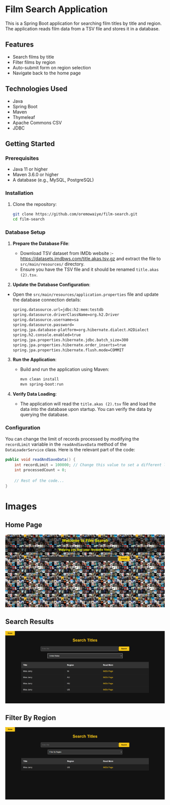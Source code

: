 # Film Search Application

This is a Spring Boot application for searching film titles by title and region. The application reads film data from a TSV file and stores it in a database.

## Features

- Search films by title
- Filter films by region
- Auto-submit form on region selection
- Navigate back to the home page

## Technologies Used

- Java
- Spring Boot
- Maven
- Thymeleaf
- Apache Commons CSV
- JDBC

## Getting Started

### Prerequisites

- Java 11 or higher
- Maven 3.6.0 or higher
- A database (e.g., MySQL, PostgreSQL)

### Installation

1. Clone the repository:
   ```sh
   git clone https://github.com/oremowaiye/film-search.git
   cd film-search


### Database Setup

1. **Prepare the Database File**:
    - Download TSV dataset from IMDb website :- https://datasets.imdbws.com/title.akas.tsv.gz and extract the file to `src/main/resources/` directory.
    - Ensure you have the TSV file and it should be renamed `title.akas (2).tsv`.

2. **Update the Database Configuration**:
-
   Open the `src/main/resources/application.properties` file and update the database connection details:
     ```
    spring.datasource.url=jdbc:h2:mem:testdb
    spring.datasource.driverClassName=org.h2.Driver
    spring.datasource.username=sa
    spring.datasource.password=
    spring.jpa.database-platform=org.hibernate.dialect.H2Dialect
    spring.h2.console.enabled=true
    spring.jpa.properties.hibernate.jdbc.batch_size=300
    spring.jpa.properties.hibernate.order_inserts=true
    spring.jpa.properties.hibernate.flush.mode=COMMIT
    ```
3. **Run the Application**:
    - Build and run the application using Maven:
      ```sh
      mvn clean install
      mvn spring-boot:run
      ```

4. **Verify Data Loading**:
    - The application will read the `title.akas (2).tsv` file and load the data into the database upon startup. You can verify the data by querying the database.

### Configuration
You can change the limit of records processed by modifying the `recordLimit` variable in the `readAndSaveData` method of the `DataLoaderService` class. Here is the relevant part of the code:

```java
public void readAndSaveData() {
    int recordLimit = 100000; // Change this value to set a different limit
    int processedCount = 0;

    // Rest of the code...
}


```
# Images
## Home Page
![HomePage](src/main/resources/Images/HomePage.png)


## Search Results
![SearchTitle](src/main/resources/Images/SearchTitle.png)


## Filter By Region

![FilterByRegion](src/main/resources/Images/FilterByRegion.png)
